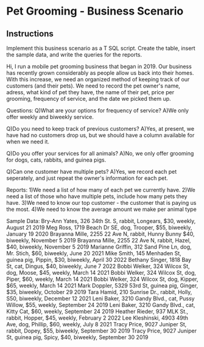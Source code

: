 # Pet Grooming - Business Scenario
## Instructions
Implement this business scenario as a T SQL script. Create the table, insert the sample data, and write the queries for the reports. 

Hi,
I run a mobile pet grooming business that began in 2019. Our business has recently grown considerably as people allow us back into their homes. With this increase, we need 
an organized method of keeping track of our customers (and their pets). We need to record the pet owner's name, adress, what kind of pet they have, the name of their pet, 
price per grooming, frequency of service, and the date we picked them up.

Questions:
Q)What are your options for frequency of service?
A)We only offer weekly and biweekly service.

Q)Do you need to keep track of previous customers?
A)Yes, at present, we have had no customers drop us, but we should have a column available for when we need it.

Q)Do you offer your services for all animals?
A)No, we only offer grooming for dogs, cats, rabbits, and guinea pigs.

Q)Can one customer have multiple pets?
A)Yes, we record each pet seperately, and just repeat the owner's information for each pet.

Reports:
1)We need a list of how many of each pet we currently have.
2)We need a list of those who have multiple pets, include how many pets they have.
3)We need to know our top customer - the customer that is paying us the most.
4)We need to know the average amount we make per animal type 

Sample Data:
Bry-Ann Yates, 326 34th St. S, rabbit, Longears, $30, weekly, August 21 2019
Meg Ross, 1719 Beach Dr SE, dog, Trooper, $55, biweekly, January 19 2020
Brayanna Mille, 2255 22 Ave N, rabbit, Hunny Bunny $40, biweekly, November 5 2019
Brayanna Mille, 2255 22 Ave N, rabbit, Hazel, $40, biweekly, November 5 2019
Marianne Griffin, 312 Sand Pine Ln, dog, Mr. Stich, $60, biweekly, June 20 2021
Mike Smith, 145 Menhaden St, guinea pig, Pippin, $30, biweekly, April 30 2022
Bethany Singer, 1818 Bay St, cat, Dingus, $40, biweekly, June 7 2022
Bobbi Welker, 324 Wilcox St, dog, Moose, $45, weekly, March 14 2021
Bobbi Welker, 324 Wilcox St, dog, Piper, $60, weekly, March 14 2021
Bobbi Welker, 324 Wilcox St, dog, Kipper, $65, weekly, March 14 2021
Mark Doppler, 5329 53rd St, guinea pig, Ginger, $35, biweekly, October 29 2019
Tara Hamid, 210 Sunrise Dr., rabbit, Holly, S50, biweekly, December 12 2021
Leni Baker, 3210 Gandy Blvd., cat, Pussy Willow, $55, weekly, September 24 2019
Leni Baker, 3210 Gandy Blvd., cat, Kitty Cat, $60, weekly, September 24 2019
Heather Rieder, 937 MLK St., rabbit, Hopper, $45, weekly, February 2 2022
Lee Kleshinski, 4903 49th Ave, dog, Phillip, $60, weekly, July 8 2021
Tracy Price, 9027 Juniper St, rabbit, Dopey, $55, biweekly, September 30 2019
Tracy Price, 9027 Juniper St, guinea pig, Spicy, $40, biweekly, September 30 2019
